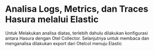 # Analisa Logs, Metrics, dan Traces Hasura melalui Elastic
Untuk Melakukan analisa diatas, terlebih dahulu dilakukan konfigurasi antara Hasura dengan Otel Collector. Selanjutnya untuk membaca dan menganalisa dilakukan export dari Otelcol menuju Elastic
